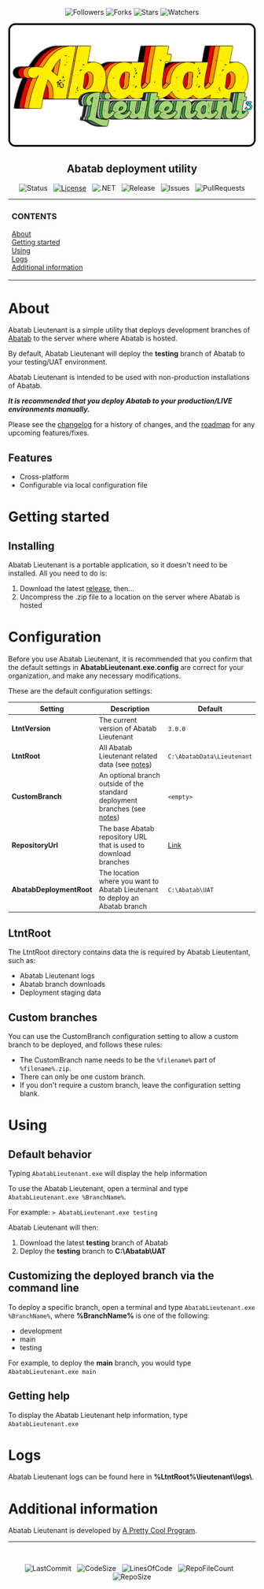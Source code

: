 <div align="center">

![Followers][GitHubFollowers] ![Forks][GitHubForks] ![Stars][GitHubStars] ![Watchers][GitHubWatchers]

[![Logo][Logo]][MainBranchUrl]

## Abatab deployment utility

![Status][Status]&nbsp;&nbsp;&nbsp;[![License][License]][LicenseUrl]&nbsp;&nbsp;&nbsp;![.NET][DotNet]&nbsp;&nbsp;&nbsp;![Release][Release]&nbsp;&nbsp;&nbsp;![Issues][Issues]&nbsp;&nbsp;&nbsp;![PullRequests][PullRequests]

</div>

<!-- The HTML indentations have to stay this way to work. -->
<table>
<tr>
<td img src="RepositoryData/Asset/Image/Document/README/spacer.png" alt="blank-spacer" width="1000" height="1">

  ### CONTENTS
  [About](#about)  
  [Getting started](#getting-started)  
  [Using](#using)  
  [Logs](#logs)  
  [Additional information](#additional-information)  
</td>
</tr>
</table>

# About

Abatab Lieutenant is a simple utility that deploys development branches of [Abatab][AbatabUrl] to the server where where Abatab is hosted.

By default, Abatab Lieutenant will deploy the **testing** branch of Abatab to your testing/UAT environment.

Abatab Lieutenant is intended to be used with non-production installations of Abatab.

***It is recommended that you deploy Abatab to your production/LIVE environments manually.***

Please see the [changelog][Changelog] for a history of changes, and the [roadmap][Roadmap] for any upcoming features/fixes.

## Features

* Cross-platform
* Configurable via local configuration file

# Getting started

## Installing

Abatab Lieutenant is a portable application, so it doesn't need to be installed. All you need to do is:

1. Download the latest [release][ReleaseUrl], then...
2. Uncompress the .zip file to a location on the server where Abatab is hosted

# Configuration

Before you use Abatab Lieutenant, it is recommended that you confirm that the default settings in **AbatabLieutenant.exe.config** are correct for your organization, and make any necessary modifications.

These are the default configuration settings:

| Setting           | Description                                                                                | Default |
| ----------------- | ------------------------------------------------------------------------------------------ | ------- |
| **LtntVersion** | The current version of Abatab Lieutenant | `3.0.0` |
| **LtntRoot** | All Abatab Lieutenant related data (see [notes][LtntRootNotes]) | `C:\AbatabData\Lieutenant` |
| **CustomBranch** | An optional branch outside of the standard deployment branches (see [notes][CustomBranchNotes]) | `<empty>` |
| **RepositoryUrl** | The base Abatab repository URL that is used to download branches | [Link][AbatabBaseUrl] |
| **AbatabDeploymentRoot** | The location where you want to Abatab Lieutenant to deploy an Abatab branch | `C:\Abatab\UAT`

## LtntRoot

The LtntRoot directory contains data the is required by Abatab Lieutentant, such as:

* Abatab Lieutenant logs
* Abatab branch downloads
* Deployment staging data  

## Custom branches

You can use the CustomBranch configuration setting to allow a custom branch to be deployed, and follows these rules:

* The CustomBranch name needs to be the `%filename%` part of `%filename%.zip`.
* There can only be one custom branch.
* If you don't require a custom branch, leave the configuration setting blank.

# Using

## Default behavior

Typing `AbatabLieutenant.exe` will display the help information


To use the Abatab Lieutenant, open a terminal and type `AbatabLieutenant.exe %BranchName%`.

For example: `> AbatabLieutenant.exe testing`

Abatab Lieutenant will then:

1. Download the latest **testing** branch of Abatab
2. Deploy the **testing** branch to **C:\Abatab\UAT**

## Customizing the deployed branch via the command line

To deploy a specific branch, open a terminal and type `AbatabLieutenant.exe %BranchName%`, where **%BranchName%** is one of the following:

* development
* main
* testing

For example, to deploy the **main** branch, you would type `AbatabLieutenant.exe main`

## Getting help

To display the Abatab Lieutenant help information, type `AbatabLieutenant.exe`

# Logs

Abatab Lieutenant logs can be found here in **%LtntRoot%\lieutenant\logs\\**.


# Additional information

Abatab Lieutenant is developed by [A Pretty Cool Program][APrettyCoolProgramUrl].

***

<br>

<div align="center">

  ![LastCommit][LastCommit]&nbsp;&nbsp;&nbsp;![CodeSize][CodeSize]&nbsp;&nbsp;&nbsp;![LinesOfCode][LinesOfCode]&nbsp;&nbsp;&nbsp;![RepoFileCount][RepoFileCount]&nbsp;&nbsp;&nbsp;![RepoSize][RepoSize]

</div>

<!-- Top row -->
[GitHubFollowers]: https://img.shields.io/github/followers/spectrum-health-systems?style=social
[GitHubForks]: https://img.shields.io/github/forks/spectrum-health-systems/AbatabLieutenant?style=social
[GitHubStars]: https://img.shields.io/github/stars/spectrum-health-systems/AbatabLieutenant?style=social
[GitHubWatchers]: https://img.shields.io/github/watchers/spectrum-health-systems/AbatabLieutenant?style=social
[DotNet]: https://img.shields.io/badge/.NET-6.0-blueviolet

[AbatabUrl]: https://github.com/spectrum-health-systems/Abatab
[MainBranchUrl]: README.md
[Logo]: ./resources/images/logos/AbatabLieutenantLogo.png
[Status]: https://img.shields.io/badge/status-active-brightgreen?style=flat
[License]: https://img.shields.io/badge/license-apache%202.0-brightgreen?style=flat
[LicenseUrl]: https://www.apache.org/licenses/LICENSE-2.0
[Release]: https://img.shields.io/github/v/release/spectrum-health-systems/AbatabLieutenant?style=flat
[ReleaseUrl]: https://github.com/spectrum-health-systems/AbatabLieutenant/releases

[AbatabCommanderUrl]: https://github.com/spectrum-health-systems/AbatabCommander
[Changelog]: https://github.com/spectrum-health-systems/AbatabLieutenant/blob/main/docs/CHANGELOG.md
[Roadmap]: https://github.com/spectrum-health-systems/AbatabLieutenant/blob/main/docs/ROADMAP.md
[APrettyCoolProgramUrl]: https://github.com/APrettyCoolProgram

[AbatabBaseUrl]: https://github.com/spectrum-health-systems/Abatab/archive/refs/heads/
[LtntRootNotes]: #ltntroot
[CustomBranchNotes]: #custom-notes

[CodeSize]: https://img.shields.io/github/languages/code-size/spectrum-health-systems/AbatabLieutenant
[LinesOfCode]: https://img.shields.io/tokei/lines/github/spectrum-health-systems/AbatabLieutenant
[RepoFileCount]: https://img.shields.io/github/directory-file-count/spectrum-health-systems/AbatabLieutenant
[RepoSize]: https://img.shields.io/github/repo-size/spectrum-health-systems/AbatabLieutenant
[AllReleases]: https://img.shields.io/github/downloads/spectrum-health-systems/AbatabLieutenant/total
[Issues]: https://img.shields.io/github/issues/spectrum-health-systems/AbatabLieutenant
[PullRequests]: https://img.shields.io/github/issues-pr/spectrum-health-systems/AbatabLieutenant
[LastCommit]: https://img.shields.io/github/last-commit/spectrum-health-systems/AbatabLieutenant
